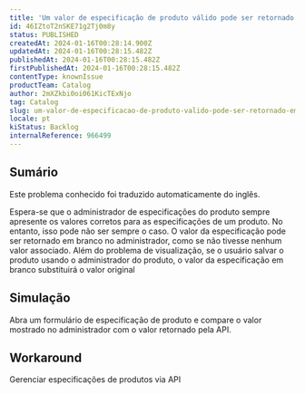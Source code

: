 ```yaml
---
title: 'Um valor de especificação de produto válido pode ser retornado em branco no administrador do catálogo'
id: 46IZtoT2nSKE71g2Tj0m8y
status: PUBLISHED
createdAt: 2024-01-16T00:28:14.900Z
updatedAt: 2024-01-16T00:28:15.482Z
publishedAt: 2024-01-16T00:28:15.482Z
firstPublishedAt: 2024-01-16T00:28:15.482Z
contentType: knownIssue
productTeam: Catalog
author: 2mXZkbi0oi061KicTExNjo
tag: Catalog
slug: um-valor-de-especificacao-de-produto-valido-pode-ser-retornado-em-branco-no-administrador-do-catalogo
locale: pt
kiStatus: Backlog
internalReference: 966499
---
```


## Sumário

<div class="alert alert-info">
  <p>Este problema conhecido foi traduzido automaticamente do inglês.</p>
</div>


Espera-se que o administrador de especificações do produto sempre apresente os valores corretos para as especificações de um produto. No entanto, isso pode não ser sempre o caso.
O valor da especificação pode ser retornado em branco no administrador, como se não tivesse nenhum valor associado.
Além do problema de visualização, se o usuário salvar o produto usando o administrador do produto, o valor da especificação em branco substituirá o valor original

## Simulação


Abra um formulário de especificação de produto e compare o valor mostrado no administrador com o valor retornado pela API.




## Workaround


Gerenciar especificações de produtos via API





